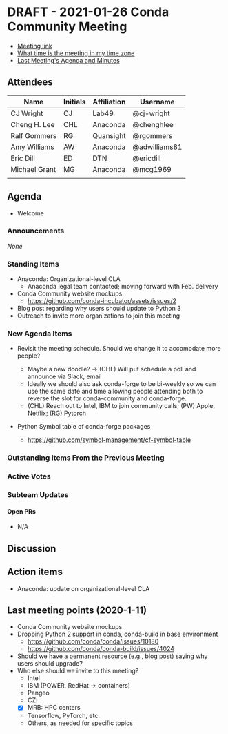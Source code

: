 # DRAFT - 2021-01-26 Conda Community Meeting

* [Meeting link](https://meet.google.com/owq-kbca-abk)
* [What time is the meeting in my time zone](https://arewemeetingyet.com/Chicago/2021-01-26/09:00/b/Conda%20Community%20Meeting)
* [Last Meeting's Agenda and Minutes](https://github.com/conda-incubator/governance/tree/master/meetings)

## Attendees

| Name | Initials | Affiliation | Username |
| ---- | -------- |------------ | -------- |
|  CJ Wright    |   CJ       |   Lab49          |   @cj-wright       |
| Cheng H. Lee  |  CHL     | Anaconda        | @chenghlee        |
| Ralf Gommers  |   RG       | Quansight        | @rgommers          |
| Amy Williams  | AW         | Anaconda         | @adwilliams81      |
| Eric Dill     | ED         | DTN              | @ericdill          |
| Michael Grant | MG         | Anaconda         | @mcg1969           |
|               |            |                  |                    |


## Agenda

* Welcome


### Announcements
*None*


### Standing Items
* Anaconda: Organizational-level CLA
    * Anaconda legal team contacted; moving forward with Feb. delivery
* Conda Community website mockups
    * https://github.com/conda-incubator/assets/issues/2
* Blog post regarding why users should update to Python 3
* Outreach to invite more organizations to join this meeting


### New Agenda Items
* Revisit the meeting schedule. Should we change it to accomodate more people?
    * Maybe a new doodle? -> (CHL) Will put schedule a poll and announce via Slack, email
    * Ideally we should also ask conda-forge to be bi-weekly so we can use the same date and time allowing people attending both to reverse the slot for conda-community and conda-forge.
    * (CHL) Reach out to Intel, IBM to join community calls; (PW) Apple, Netflix; (RG) Pytorch

* Python Symbol table of conda-forge packages
    * https://github.com/symbol-management/cf-symbol-table


### Outstanding Items From the Previous Meeting


### Active Votes


### Subteam Updates


#### Open PRs

* N/A

## Discussion

## Action items
* Anaconda: update on organizational-level CLA
 
## Last meeting points (2020-1-11)
* Conda Community website mockups
* Dropping Python 2 support in conda, conda-build in base environment
    * https://github.com/conda/conda/issues/10180
    * https://github.com/conda/conda-build/issues/4024
* Should we have a permanent resource (e.g., blog post) saying why users should upgrade?
* Who else should we invite to this meeting?
    * Intel
    * IBM (POWER, RedHat -> containers)
    * Pangeo
    * CZI
    * [x] MRB: HPC centers
    * Tensorflow, PyTorch, etc.
    * Others, as needed for specific topics
